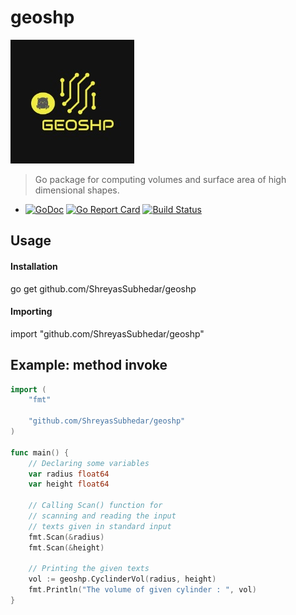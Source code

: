 # geoshp
![GeoShp](https://github.com/ShreyasSubhedar/geoshp/blob/master/geoShp.jpeg?raw=true)
> Go package for computing volumes and surface area of  high dimensional shapes.
- [![GoDoc](https://godoc.org/github.com/ShreyasSubhedar/geoshp?status.svg)](https://godoc.org/github.com/ShreyasSubhedar/geoshp)
[![Go Report Card](https://goreportcard.com/badge/github.com/ShreyasSubhedar/geoshp)](https://goreportcard.com/report/github.com/ShreyasSubhedar/geoshp)
[![Build Status](https://travis-ci.org/ShreyasSubhedar/geoshp.svg?branch=master)](https://travis-ci.org/ShreyasSubhedar/geoshp)


## Usage
#### Installation
go get github.com/ShreyasSubhedar/geoshp
#### Importing
import "github.com/ShreyasSubhedar/geoshp"

## Example: method invoke
```go
import (
	"fmt"

	"github.com/ShreyasSubhedar/geoshp"
)

func main() {
	// Declaring some variables
	var radius float64
	var height float64

	// Calling Scan() function for
	// scanning and reading the input
	// texts given in standard input
	fmt.Scan(&radius)
	fmt.Scan(&height)

	// Printing the given texts
	vol := geoshp.CyclinderVol(radius, height)
	fmt.Println("The volume of given cylinder : ", vol)
}

```
